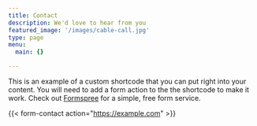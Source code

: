 ```yaml
---
title: Contact
description: We'd love to hear from you
featured_image: '/images/cable-call.jpg'
type: page
menu:
  main: {}

---
```


This is an example of a custom shortcode that you can put right into your content. You will need to add a form action to the the shortcode to make it work. Check out [Formspree](https://formspree.io/) for a simple, free form service. 

{{< form-contact action="https://example.com"  >}}

